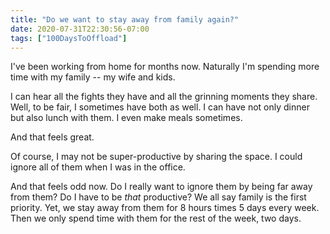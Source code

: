```yaml
---
title: "Do we want to stay away from family again?"
date: 2020-07-31T22:30:56-07:00
tags: ["100DaysToOffload"]
---
```

I've been working from home for months now. Naturally I'm spending more time with my family -- my wife and kids.

I can hear all the fights they have and all the grinning moments they share. Well, to be fair, I sometimes have both as well. I can have not only dinner but also lunch with them. I even make meals sometimes.

And that feels great.

Of course, I may not be super-productive by sharing the space. I could ignore all of them when I was in the office.

And that feels odd now. Do I really want to ignore them by being far away from them? Do I have to be *that* productive? We all say family is the first priority. Yet, we stay away from them for 8 hours times 5 days every week. Then we only spend time with them for the rest of the week, two days.
